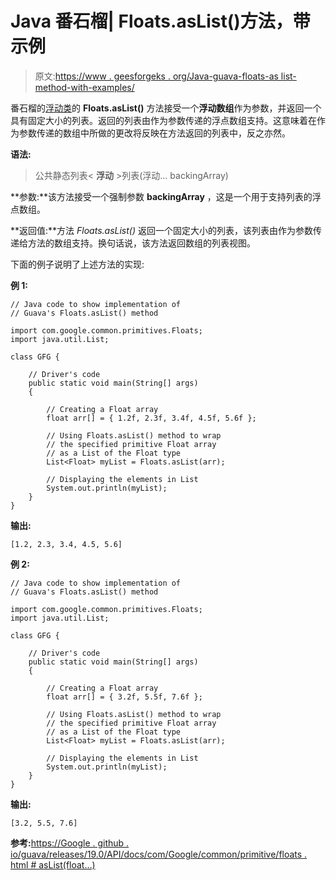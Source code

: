 # Java 番石榴| Floats.asList()方法，带示例

> 原文:[https://www . geesforgeks . org/Java-guava-floats-as list-method-with-examples/](https://www.geeksforgeeks.org/java-guava-floats-aslist-method-with-examples/)

番石榴的[浮动类](https://www.geeksforgeeks.org/floats-class-guava-java/)的 **Floats.asList()** 方法接受一个**浮动数组**作为参数，并返回一个具有固定大小的列表。返回的列表由作为参数传递的浮点数组支持。这意味着在作为参数传递的数组中所做的更改将反映在方法返回的列表中，反之亦然。

**语法:**

> 公共静态列表< **浮动** >列表(浮动… backingArray)

**参数:**该方法接受一个强制参数 **backingArray** ，这是一个用于支持列表的浮点数组。

**返回值:**方法 *Floats.asList()* 返回一个固定大小的列表，该列表由作为参数传递给方法的数组支持。换句话说，该方法返回数组的列表视图。

下面的例子说明了上述方法的实现:

**例 1:**

```
// Java code to show implementation of
// Guava's Floats.asList() method

import com.google.common.primitives.Floats;
import java.util.List;

class GFG {

    // Driver's code
    public static void main(String[] args)
    {

        // Creating a Float array
        float arr[] = { 1.2f, 2.3f, 3.4f, 4.5f, 5.6f };

        // Using Floats.asList() method to wrap
        // the specified primitive Float array
        // as a List of the Float type
        List<Float> myList = Floats.asList(arr);

        // Displaying the elements in List
        System.out.println(myList);
    }
}
```

**输出:**

```
[1.2, 2.3, 3.4, 4.5, 5.6]

```

**例 2:**

```
// Java code to show implementation of
// Guava's Floats.asList() method

import com.google.common.primitives.Floats;
import java.util.List;

class GFG {

    // Driver's code
    public static void main(String[] args)
    {

        // Creating a Float array
        float arr[] = { 3.2f, 5.5f, 7.6f };

        // Using Floats.asList() method to wrap
        // the specified primitive Float array
        // as a List of the Float type
        List<Float> myList = Floats.asList(arr);

        // Displaying the elements in List
        System.out.println(myList);
    }
}
```

**输出:**

```
[3.2, 5.5, 7.6]

```

**参考:**[https://Google . github . io/guava/releases/19.0/API/docs/com/Google/common/primitive/floats . html # asList(float…)](https://google.github.io/guava/releases/19.0/api/docs/com/google/common/primitives/Floats.html#asList(float...))